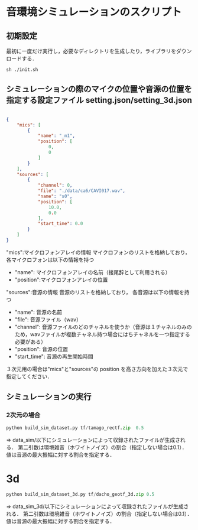 # 音環境シミュレーションのスクリプト
## 初期設定
最初に一度だけ実行し，必要なディレクトリを生成したり，ライブラリをダウンロードする．

```
sh ./init.sh
```

## シミュレーションの際のマイクの位置や音源の位置を指定する設定ファイル setting.json/setting_3d.json

```json

{
    "mics": [
        {
            "name": "_m1",
            "position": [
                0,
                0
            ]
        }
    ],
    "sources": [
        {
            "channel": 0,
            "file": "./data/ca6/CAVI017.wav",
            "name": "s0",
            "position": [
                10.0,
                0.0
            ],
            "start_time": 0.0
        }
    ]
}

```

"mics":マイクロフォンアレイの情報
マイクロフォンのリストを格納しており，
各マイクロフォンは以下の情報を持つ

- "name": マイクロフォンアレイの名前（接尾辞として利用される）
- "position":マイクロフォンアレイの位置

"sources":音源の情報
音源のリストを格納しており，
各音源は以下の情報を持つ
- "name": 音源の名前
- "file": 音源ファイル（wav）
- "channel": 音源ファイルのどのチャネルを使うか（音源は１チャネルのみのため，wavファイルが複数チャネル持つ場合にはちチャネルを一つ指定する必要がある）
- "position": 音源の位置
- "start_time": 音源の再生開始時間

３次元用の場合は"mics"と"sources"の position を高さ方向を加えた３次元で指定してください．

## シミュレーションの実行

### 2次元の場合

```python
python build_sim_dataset.py tf/tamago_rectf.zip  0.5
```

=> data_sim/以下にシミュレーションによって収録されたファイルが生成される．
第二引数は環境雑音（ホワイトノイズ）の割合（指定しない場合は0.1）．
値は音源の最大振幅に対する割合を指定する．

# 3d

```python
python build_sim_dataset_3d.py tf/dacho_geotf_3d.zip 0.5
```

=> data_sim_3d/以下にシミュレーションによって収録されたファイルが生成される．
第二引数は環境雑音（ホワイトノイズ）の割合（指定しない場合は0.1）．
値は音源の最大振幅に対する割合を指定する．
